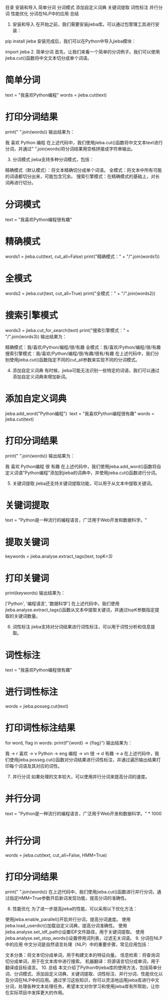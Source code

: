 目录
安装和导入
简单分词
分词模式
添加自定义词典
关键词提取
词性标注
并行分词
性能优化
分词在NLP中的应用
总结
1. 安装和导入
在开始之前，我们需要安装jieba库。可以通过包管理工具进行安装：

pip install jieba
安装完成后，我们可以在Python中导入jieba模块：

import jieba
2. 简单分词
首先，让我们来看一个简单的分词例子。我们可以使用jieba.cut()函数将中文文本切分成单个词语。

# 简单分词
text = "我喜欢Python编程"
words = jieba.cut(text)
​
# 打印分词结果
print(" ".join(words))
输出结果为：

我 喜欢 Python 编程
在上述代码中，我们使用jieba.cut()函数将中文文本text进行分词，并通过" ".join(words)将分词结果用空格拼接成字符串输出。

3. 分词模式
jieba支持多种分词模式，包括：

精确模式（默认模式）：将文本精确切分成单个词语。
全模式：将文本中所有可能的词语都切分出来，可能包含冗余。
搜索引擎模式：在精确模式的基础上，对长词再进行切分。
# 分词模式
text = "我喜欢Python编程很有趣"
# 精确模式
words1 = jieba.cut(text, cut_all=False)
print("精确模式：" + "/".join(words1))
​
# 全模式
words2 = jieba.cut(text, cut_all=True)
print("全模式：" + "/".join(words2))
​
# 搜索引擎模式
words3 = jieba.cut_for_search(text)
print("搜索引擎模式：" + "/".join(words3))
输出结果为：

精确模式：我/喜欢/Python/编程/很/有趣
全模式：我/喜欢/Python/编程/很/有趣
搜索引擎模式：我/喜欢/Python/编程/很/有趣/很有/有趣
在上述代码中，我们分别使用jieba.cut()函数指定不同的cut_all参数来实现不同的分词模式。

4. 添加自定义词典
有时候，jieba可能无法识别一些特定的词语，我们可以通过添加自定义词典来增加新词。

# 添加自定义词典
jieba.add_word("Python编程")
​
text = "我喜欢Python编程很有趣"
words = jieba.cut(text)
​
# 打印分词结果
print(" ".join(words))
输出结果为：

我 喜欢 Python编程 很 有趣
在上述代码中，我们使用jieba.add_word()函数将自定义词语"Python编程"添加到jieba的词典中，并使用jieba.cut()函数进行分词。

5. 关键词提取
jieba还支持关键词提取功能，可以用于从文本中提取关键词。

# 关键词提取
text = "Python是一种流行的编程语言，广泛用于Web开发和数据科学。"

# 提取关键词
keywords = jieba.analyse.extract_tags(text, topK=3)

# 打印关键词
print(keywords)
输出结果为：

['Python', '编程语言', '数据科学']
在上述代码中，我们使用jieba.analyse.extract_tags()函数从文本中提取关键词，并通过topK参数指定提取的关键词数量。

6. 词性标注
jieba支持对分词结果进行词性标注，可以用于词性分析和信息提取。

# 词性标注
text = "我喜欢Python编程很有趣"

# 进行词性标注
words = jieba.posseg.cut(text)

# 打印词性标注结果
for word, flag in words:
    print(f"{word} -> {flag}")
输出结果为：

我 -> r
喜欢 -> v
Python -> eng
编程 -> vn
很 -> d
有趣 -> a
在上述代码中，我们使用jieba.posseg.cut()函数对分词结果进行词性标注，并通过遍历输出结果打印每个词语及其对应的词性。

7. 并行分词
如果处理的文本较大，可以使用并行分词来提高分词的速度。

# 并行分词
text = "Python是一种流行的编程语言，广泛用于Web开发和数据科学。" * 1000
​
# 并行分词
words = jieba.cut(text, cut_all=False, HMM=True)
​
# 打印分词结果
print(" ".join(words))
在上述代码中，我们使用jieba.cut()函数进行并行分词，通过指定HMM=True参数开启新词发现功能，提高分词的准确性。

8. 性能优化
为了进一步提高jieba的性能，可以采用以下优化方法：

使用jieba.enable_parallel()开启并行分词，提高分词速度。
使用jieba.load_userdict()加载自定义词典，提高分词准确性。
使用jieba.analyse.set_idf_path()设置IDF文件路径，用于关键词提取。
使用jieba.analyse.set_stop_words()设置停用词列表，过滤无关词语。
9. 分词在NLP中的应用
中文分词是自然语言处理（NLP）中的重要步骤，常见应用包括：

文本分类：将文本切分成单词，用于构建文本的特征向量。
信息检索：将查询词切分成单词，用于在文本库中进行搜索。
机器翻译：将源语言切分成单词，用于翻译成目标语言。
10. 总结
本文介绍了Python中jieba库的使用方法，包括简单分词、分词模式、添加自定义词典、关键词提取、词性标注、并行分词、性能优化以及分词在NLP中的应用。通过学习这些知识，你可以灵活地运用jieba库进行中文分词，处理各种文本处理任务。希望本文对你学习和使用jieba库有所帮助，让你在实际项目中发挥更大的作用。
